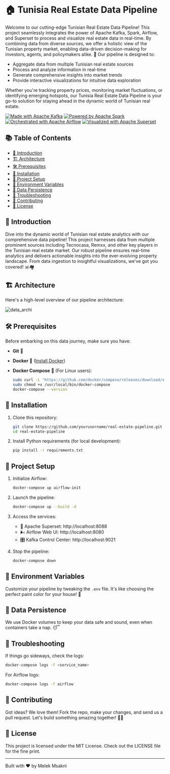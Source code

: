 

# 🏠 Tunisia Real Estate Data Pipeline



Welcome to our cutting-edge Tunisian Real Estate Data Pipeline! This project seamlessly integrates the power of Apache Kafka, Spark, Airflow, and Superset to process and visualize real estate data in real-time. By combining data from diverse sources, we offer a holistic view of the Tunisian property market, enabling data-driven decision-making for investors, agents, and policymakers alike. 🚀
Our pipeline is designed to:

- Aggregate data from multiple Tunisian real estate sources
- Process and analyze information in real-time
- Generate comprehensive insights into market trends
- Provide interactive visualizations for intuitive data exploration

Whether you're tracking property prices, monitoring market fluctuations, or identifying emerging hotspots, our Tunisia Real Estate Data Pipeline is your go-to solution for staying ahead in the dynamic world of Tunisian real estate.

[![Made with Apache Kafka](https://img.shields.io/badge/Made%20with-Apache%20Kafka-black?style=flat-square&logo=apache-kafka)](https://kafka.apache.org/)
[![Powered by Apache Spark](https://img.shields.io/badge/Powered%20by-Apache%20Spark-orange?style=flat-square&logo=apache-spark)](https://spark.apache.org/)
[![Orchestrated with Apache Airflow](https://img.shields.io/badge/Orchestrated%20with-Apache%20Airflow-blue?style=flat-square&logo=apache-airflow)](https://airflow.apache.org/)
[![Visualized with Apache Superset](https://img.shields.io/badge/Visualized%20with-Apache%20Superset-green?style=flat-square&logo=apache-superset)](https://superset.apache.org/)

## 📚 Table of Contents

- [🌟 Introduction](#-introduction)
- [🏗️ Architecture](#️-architecture)
- [🛠️ Prerequisites](#️-prerequisites)
- [🚀 Installation](#-installation)
- [🔧 Project Setup](#-project-setup)
- [🌈 Environment Variables](#-environment-variables)
- [💾 Data Persistence](#-data-persistence)
- [🐛 Troubleshooting](#-troubleshooting)
- [🤝 Contributing](#-contributing)
- [📄 License](#-license)

## 🌟 Introduction

Dive into the dynamic world of Tunisian real estate analytics with our comprehensive data pipeline! This project harnesses data from multiple prominent sources including Tecnocasa, Remxx, and other key players in the Tunisian real estate market. Our robust pipeline ensures real-time analytics and delivers actionable insights into the ever-evolving property landscape. From data ingestion to insightful visualizations, we've got you covered! 📊🏘️

## 🏗️ Architecture

Here's a high-level overview of our pipeline architecture:





![data_archi](https://github.com/user-attachments/assets/e53f4967-0ddc-4b4c-8913-c842d2dbdfa7)


## 🛠️ Prerequisites

Before embarking on this data journey, make sure you have:

- **Git** 🐙
- **Docker** 🐳 ([Install Docker](https://docs.docker.com/get-docker/))
- **Docker Compose** 🐋 (For Linux users):

  ```bash
  sudo curl -L "https://github.com/docker/compose/releases/download/v2.20.0/docker-compose-$(uname -s)-$(uname -m)" -o /usr/local/bin/docker-compose
  sudo chmod +x /usr/local/bin/docker-compose
  docker-compose --version
  ```

## 🚀 Installation

1. Clone this repository:
   ```bash
   git clone https://github.com/yourusername/real-estate-pipeline.git
   cd real-estate-pipeline
   ```

2. Install Python requirements (for local development):
   ```bash
   pip install -r requirements.txt
   ```

## 🔧 Project Setup

1. Initialize Airflow:
   ```bash
   docker-compose up airflow-init
   ```

2. Launch the pipeline:
   ```bash
   docker-compose up --build -d
   ```

3. Access the services:
   - 🎨 Apache Superset: http://localhost:8088
   - 🌬️ Airflow Web UI: http://localhost:8080
   - 🎛️ Kafka Control Center: http://localhost:9021

4. Stop the pipeline:
   ```bash
   docker-compose down
   ```

## 🌈 Environment Variables

Customize your pipeline by tweaking the `.env` file. It's like choosing the perfect paint color for your house! 🎨

## 💾 Data Persistence

We use Docker volumes to keep your data safe and sound, even when containers take a nap. 😴

## 🐛 Troubleshooting

If things go sideways, check the logs:
```bash
docker-compose logs -f <service_name>
```

For Airflow logs:
```bash
docker-compose logs -f airflow
```

## 🤝 Contributing

Got ideas? We love them! Fork the repo, make your changes, and send us a pull request. Let's build something amazing together! 🤜🤛

## 📄 License

This project is licensed under the MIT License. Check out the LICENSE file for the fine print.

---

Built with ❤️ by Melek Msakni
